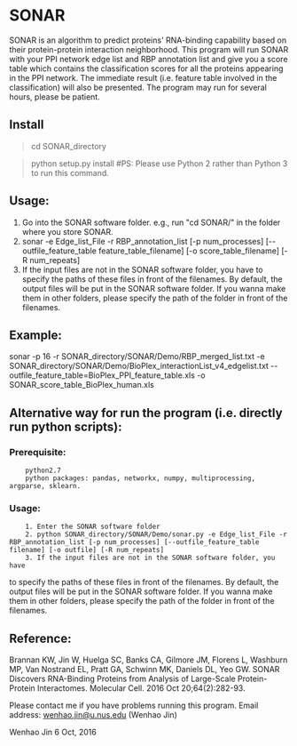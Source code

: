 # SONAR

SONAR is an algorithm to predict proteins' RNA-binding capability based on their protein-protein interaction neighborhood. This program will run SONAR with your PPI network edge list and RBP annotation list and give you a score table which contains the classification scores for all the proteins appearing in the PPI network. The immediate result (i.e. feature table involved in the classification) will also be presented. The program may run for several hours, please be patient.
## Install
> cd SONAR_directory

> python setup.py install           #PS: Please use Python 2 rather than Python 3 to run this command.

## Usage:
1. Go into the SONAR software folder. e.g., run "cd SONAR/" in the folder where you store SONAR.
2. sonar -e Edge_list_File -r RBP_annotation_list [-p num_processes] [--outfile_feature_table feature_table_filename] [-o score_table_filename] [-R num_repeats]
3. If the input files are not in the SONAR software folder, you have to
specify the paths of these files in front of the filenames. By default, the output files will be put in the SONAR software folder. If you wanna make them in other folders, please specify the path of the folder in front of the filenames.

## Example:
sonar -p 16 -r SONAR_directory/SONAR/Demo/RBP_merged_list.txt -e SONAR_directory/SONAR/Demo/BioPlex_interactionList_v4_edgelist.txt --outfile_feature_table=BioPlex_PPI_feature_table.xls -o SONAR_score_table_BioPlex_human.xls

## Alternative way for run the program (i.e. directly run python scripts):
### Prerequisite: 
        python2.7
        python packages: pandas, networkx, numpy, multiprocessing, argparse, sklearn. 
### Usage:
        1. Enter the SONAR software folder
        2. python SONAR_directory/SONAR/Demo/sonar.py -e Edge_list_File -r RBP_annotation_list [-p num_processes] [--outfile_feature_table filename] [-o outfile] [-R num_repeats]
        3. If the input files are not in the SONAR software folder, you have
to specify the paths of these files in front of the filenames. By default, the
output files will be put in the SONAR software folder. If you wanna make them
in other folders, please specify the path of the folder in front of the
filenames.

## Reference:
Brannan KW, Jin W, Huelga SC, Banks CA, Gilmore JM, Florens L, Washburn MP, Van Nostrand EL, Pratt GA, Schwinn MK, Daniels DL, Yeo GW. SONAR Discovers RNA-Binding Proteins from Analysis of Large-Scale Protein-Protein Interactomes. Molecular Cell. 2016 Oct 20;64(2):282-93.


Please contact me if you have problems running this program.
Email address: wenhao.jin@u.nus.edu (Wenhao Jin)




Wenhao Jin
6 Oct, 2016
